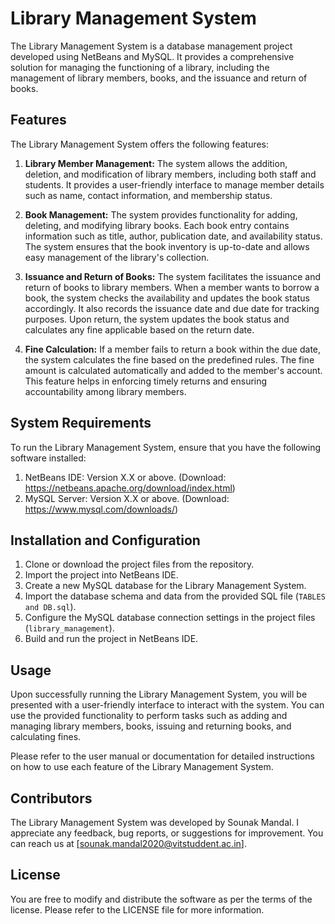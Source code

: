 # Library Management System

The Library Management System is a database management project developed using NetBeans and MySQL. It provides a comprehensive solution for managing the functioning of a library, including the management of library members, books, and the issuance and return of books.

## Features

The Library Management System offers the following features:

1. **Library Member Management:** The system allows the addition, deletion, and modification of library members, including both staff and students. It provides a user-friendly interface to manage member details such as name, contact information, and membership status.

2. **Book Management:** The system provides functionality for adding, deleting, and modifying library books. Each book entry contains information such as title, author, publication date, and availability status. The system ensures that the book inventory is up-to-date and allows easy management of the library's collection.

3. **Issuance and Return of Books:** The system facilitates the issuance and return of books to library members. When a member wants to borrow a book, the system checks the availability and updates the book status accordingly. It also records the issuance date and due date for tracking purposes. Upon return, the system updates the book status and calculates any fine applicable based on the return date.

4. **Fine Calculation:** If a member fails to return a book within the due date, the system calculates the fine based on the predefined rules. The fine amount is calculated automatically and added to the member's account. This feature helps in enforcing timely returns and ensuring accountability among library members.

## System Requirements

To run the Library Management System, ensure that you have the following software installed:

1. NetBeans IDE: Version X.X or above. (Download: https://netbeans.apache.org/download/index.html)
2. MySQL Server: Version X.X or above. (Download: https://www.mysql.com/downloads/)

## Installation and Configuration

1. Clone or download the project files from the repository.
2. Import the project into NetBeans IDE.
3. Create a new MySQL database for the Library Management System.
4. Import the database schema and data from the provided SQL file (`TABLES and DB.sql`).
5. Configure the MySQL database connection settings in the project files (`library_management`).
6. Build and run the project in NetBeans IDE.

## Usage

Upon successfully running the Library Management System, you will be presented with a user-friendly interface to interact with the system. You can use the provided functionality to perform tasks such as adding and managing library members, books, issuing and returning books, and calculating fines.

Please refer to the user manual or documentation for detailed instructions on how to use each feature of the Library Management System.

## Contributors

The Library Management System was developed by Sounak Mandal. 
I appreciate any feedback, bug reports, or suggestions for improvement. You can reach us at [sounak.mandal2020@vitstuddent.ac.in].

## License

You are free to modify and distribute the software as per the terms of the license. Please refer to the LICENSE file for more information.
